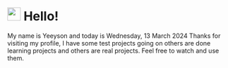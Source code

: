  <h1>
    <img src="https://emojis.slackmojis.com/emojis/images/1643510097/45343/hi.gif?1643510097" width="30"/> 
    Hello!
 </h1>
 <p>
    My name is Yeeyson and today is Wednesday, 13 March 2024
    Thanks for visiting my profile, I have some test projects going on others are done learning projects and others are real projects.
    Feel free to watch and use them.
 </p>